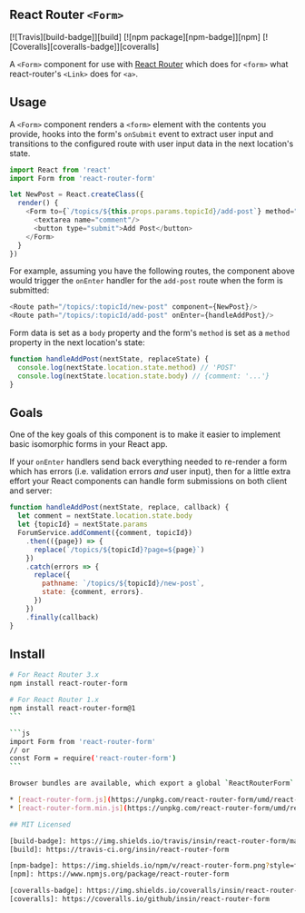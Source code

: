 ## React Router `<Form>`

[![Travis][build-badge]][build]
[![npm package][npm-badge]][npm]
[![Coveralls][coveralls-badge]][coveralls]

A `<Form>` component for use with [React Router](https://github.com/rackt/react-router) which does for `<form>` what react-router's `<Link>` does for `<a>`.

## Usage

A `<Form>` component renders a `<form>` element with the contents you provide, hooks into the form's `onSubmit` event to extract user input and transitions to the configured route with user input data in the next location's state.

```js
import React from 'react'
import Form from 'react-router-form'

let NewPost = React.createClass({
  render() {
    <Form to={`/topics/${this.props.params.topicId}/add-post`} method="POST">
      <textarea name="comment"/>
      <button type="submit">Add Post</button>
    </Form>
  }
})
```
For example, assuming you have the following routes, the component above would trigger the `onEnter` handler for the `add-post` route when the form is submitted:

```js
<Route path="/topics/:topicId/new-post" component={NewPost}/>
<Route path="/topics/:topicId/add-post" onEnter={handleAddPost}/>
```

Form data is set as a `body` property and the form's `method` is set as a `method` property in the next location's state:

```js
function handleAddPost(nextState, replaceState) {
  console.log(nextState.location.state.method) // 'POST'
  console.log(nextState.location.state.body) // {comment: '...'}
}
```

## Goals

One of the key goals of this component is to make it easier to implement basic isomorphic forms in your React app.

If your `onEnter` handlers send back everything needed to re-render a form which has errors (i.e. validation errors *and* user input), then for a little extra effort your React components can handle form submissions on both client and server:

```js
function handleAddPost(nextState, replace, callback) {
  let comment = nextState.location.state.body
  let {topicId} = nextState.params
  ForumService.addComment({comment, topicId})
    .then(({page}) => {
      replace(`/topics/${topicId}?page=${page}`)
    })
    .catch(errors => {
      replace({
        pathname: `/topics/${topicId}/new-post`,
        state: {comment, errors}.
      })
    })
    .finally(callback)
}
```

## Install

````sh
# For React Router 3.x
npm install react-router-form

# For React Router 1.x
npm install react-router-form@1
```

```js
import Form from 'react-router-form'
// or
const Form = require('react-router-form')
```

Browser bundles are available, which export a global `ReactRouterForm` variable and expect to find a global ``React`` variable to work with.

* [react-router-form.js](https://unpkg.com/react-router-form/umd/react-router-form.js) (development version)
* [react-router-form.min.js](https://unpkg.com/react-router-form/umd/react-router-form.min.js) (compressed production version)

## MIT Licensed

[build-badge]: https://img.shields.io/travis/insin/react-router-form/master.png?style=flat-square
[build]: https://travis-ci.org/insin/react-router-form

[npm-badge]: https://img.shields.io/npm/v/react-router-form.png?style=flat-square
[npm]: https://www.npmjs.org/package/react-router-form

[coveralls-badge]: https://img.shields.io/coveralls/insin/react-router-form/master.png?style=flat-square
[coveralls]: https://coveralls.io/github/insin/react-router-form
